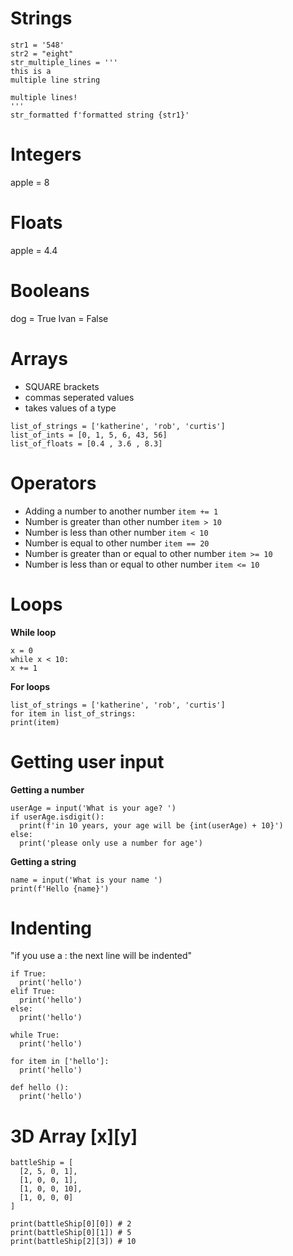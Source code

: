 # Strings

```
str1 = '548'
str2 = "eight"
str_multiple_lines = '''
this is a
multiple line string

multiple lines!
'''
str_formatted f'formatted string {str1}'
```

# Integers

apple = 8

# Floats

apple = 4.4

# Booleans

dog = True
Ivan = False


# Arrays

* SQUARE brackets
* commas seperated values
* takes values of a type

```
list_of_strings = ['katherine', 'rob', 'curtis']
list_of_ints = [0, 1, 5, 6, 43, 56]
list_of_floats = [0.4 , 3.6 , 8.3]
```

# Operators

* Adding a number to another number
`item += 1`
* Number is greater than other number
`item > 10`
* Number is less than other number
`item < 10`
* Number is equal to other number
`item == 20`
* Number is greater than or equal to other number
`item >= 10`
* Number is less than or equal to other number
`item <= 10`


# Loops

**While loop**

```
x = 0
while x < 10:
x += 1
```

**For loops**

```
list_of_strings = ['katherine', 'rob', 'curtis']
for item in list_of_strings:
print(item)
```

# Getting user input

**Getting a number**
```
userAge = input('What is your age? ')
if userAge.isdigit():
  print(f'in 10 years, your age will be {int(userAge) + 10}')
else:
  print('please only use a number for age')
```

**Getting a string**

```
name = input('What is your name ')
print(f'Hello {name}')
```

# Indenting

"if you use a : the next line will be indented"

```
if True:
  print('hello')
elif True:
  print('hello')
else:
  print('hello')

while True:
  print('hello')

for item in ['hello']:
  print('hello')

def hello ():
  print('hello')
```

# 3D Array [x][y]

```
battleShip = [
  [2, 5, 0, 1],
  [1, 0, 0, 1],
  [1, 0, 0, 10],
  [1, 0, 0, 0]
]

print(battleShip[0][0]) # 2
print(battleShip[0][1]) # 5
print(battleShip[2][3]) # 10
```
